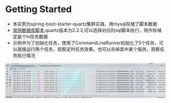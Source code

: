 # Getting Started

* 本实例为spring-boot-starter-quartz集群实践，用mysql存储了脚本数据
* [常用数据库脚本](./dbTables),quartz版本为2.2.3,可以选择对应的sql脚本执行，用作存储定是个hi任务数据
* 示例中为了初始化任务，使用了CommandLineRunner初始化了5个任务，可以直接运行两个任务，观察定时任务效果。也可以杀掉其中某个服务，观察任务执行情况

![调用结果展示](./images/result.png)

